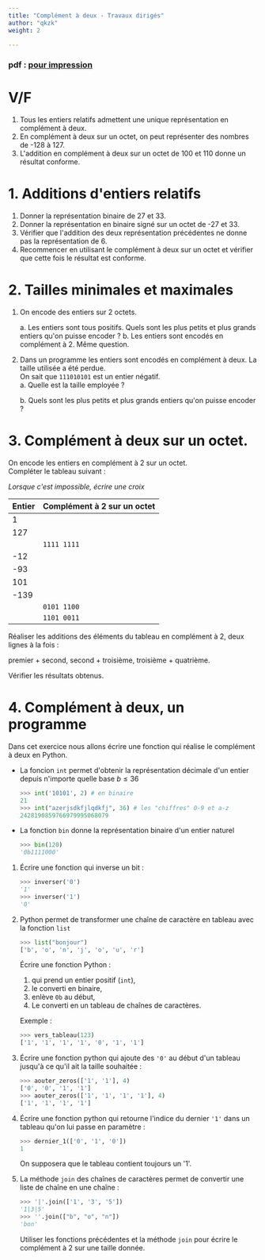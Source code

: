 ```yaml
---
title: "Complément à deux - Travaux dirigés"
author: "qkzk"
weight: 2

---
```


### pdf : [pour impression](/uploads/docsnsi/donnees_qkzk_img/complement_a_2_TD.pdf)


# V/F

1. Tous les entiers relatifs admettent une unique représentation en complément à deux.
2. En complément à deux sur un octet, on peut représenter des nombres de -128 à 127.
3. L'addition en complément à deux sur un octet de 100 et 110 donne un résultat conforme.

# 1. Additions d'entiers relatifs

1. Donner la représentation binaire de 27 et 33. 
2. Donner la représentation en binaire signé sur un octet de -27 et 33.
3. Vérifier que l'addition des deux représentation précédentes ne donne
  pas la représentation de 6.
4. Recommencer en utilisant le complément à deux sur un octet et vérifier
  que cette fois le résultat est conforme.


# 2. Tailles minimales et maximales

1. On encode des entiers sur 2 octets.

    a. Les entiers sont tous positifs. Quels sont les plus petits et plus
        grands entiers qu'on puisse encoder ?
    b. Les entiers sont encodés en complément à 2. Même question.

2. Dans un programme les entiers sont encodés en complément à deux.
    La taille utilisée a été perdue.\
    On sait que `111010101` est un entier négatif.\
    a. Quelle est la taille employée ?

    b. Quels sont les plus petits et plus grands entiers qu'on puisse encoder ?

# 3. Complément à deux sur un octet.

On encode les entiers en complément à 2 sur un octet.\
Compléter le tableau suivant :

_Lorsque c'est impossible, écrire une croix_

| Entier | Complément à 2 sur un octet |
|--------|-----------------------------|
| 1      |                             |
| 127    |                             |
|        | `1111 1111`                 |
| -12    |                             |
| -93    |                             |
| 101    |                             |
| -139   |                             |
|        | `0101 1100`                 |
|        | `1101 0011`                 |

Réaliser les additions des éléments du tableau en complément à 2, deux lignes
à la fois :

premier + second, second + troisième, troisième + quatrième.

Vérifier les résultats obtenus.

# 4. Complément à deux, un programme

Dans cet exercice nous allons écrire une fonction qui réalise le complément
à deux en Python.

* La foncion `int` permet d'obtenir la représentation décimale d'un entier
   depuis n'importe quelle base $b \leq 36$

    ```python
    >>> int('10101', 2) # en binaire
    21
    >>> int("azerjsdkfjlqdkfj", 36) # les "chiffres" 0-9 et a-z
    2428190859766979995068079
    ```

* La fonction `bin` donne la représentation binaire d'un entier naturel

    ```python
    >>> bin(120)
    '0b1111000'
    ```


1. Écrire une fonction qui inverse un bit :

    ```python
    >>> inverser('0')
    '1'
    >>> inverser('1')
    '0'
    ```

2. Python permet de transformer une chaîne de caractère en tableau avec la
    fonction `list`

    ```python
    >>> list("bonjour")
    ['b', 'o', 'n', 'j', 'o', 'u', 'r']
    ```

    Écrire une fonction Python :

    1. qui prend un entier positif (`int`),
    2. le converti en binaire,
    3. enlève `0b` au début,
    4. Le converti en un tableau de chaînes de caractères.

    Exemple :

    ```python
    >>> vers_tableau(123)
    ['1', '1', '1', '1', '0', '1', '1']
    ```

4. Écrire une fonction python qui ajoute des `'0'` au début d'un tableau
    jusqu'à ce qu'il ait la taille souhaitée :

    ```python
    >>> aouter_zeros(['1', '1'], 4)
    ['0', '0', '1', '1']
    >>> aouter_zeros(['1', '1', '1', '1'], 4)
    ['1', '1', '1', '1']
    ```

5. Écrire une fonction python qui retourne l'indice du dernier `'1'`
    dans un tableau qu'on lui passe en paramètre :

    ```python
    >>> dernier_1(['0', '1', '0'])
    1
    ```

    On supposera que le tableau contient toujours un '1'.

3. La méthode `join` des chaînes de caractères permet de convertir une liste
    de chaîne en une chaîne :

    ```python
    >>> '|'.join(['1', '3', '5'])
    '1|3|5'
    >>> ''.join(["b", "o", "n"])
    'bon'
    ```

    Utiliser les fonctions précédentes et la méthode `join` pour
    écrire le complément à 2 sur une taille donnée.
